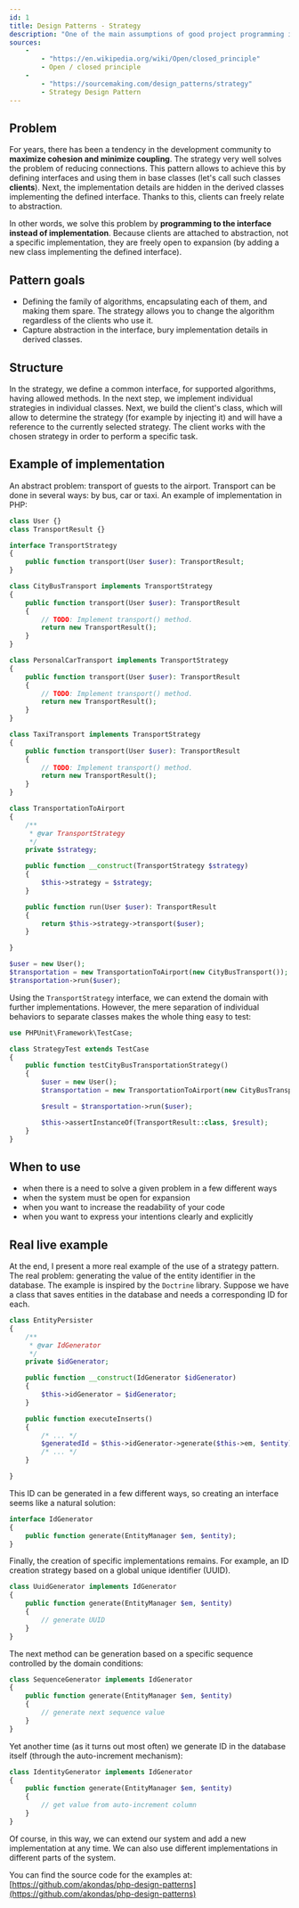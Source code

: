 ```yaml
---
id: 1
title: Design Patterns - Strategy
description: "One of the main assumptions of good project programming is the 'Open/closed' principle, which says that classes should be closed for modification, but open to extension. The strategy pattern allows you to easily maintain this standard in your code."
sources:
    -
        - "https://en.wikipedia.org/wiki/Open/closed_principle"
        - Open / closed principle
    -
        - "https://sourcemaking.com/design_patterns/strategy"
        - Strategy Design Pattern
---
```

## Problem

For years, there has been a tendency in the development community to **maximize cohesion and minimize coupling**. The strategy very well solves the problem of reducing connections. This pattern allows to achieve this by defining interfaces and using them in base classes (let's call such classes **clients**). Next, the implementation details are hidden in the derived classes implementing the defined interface. Thanks to this, clients can freely relate to abstraction.

In other words, we solve this problem by **programming to the interface instead of implementation**. Because clients are attached to abstraction, not a specific implementation, they are freely open to expansion (by adding a new class implementing the defined interface).

## Pattern goals

 * Defining the family of algorithms, encapsulating each of them, and making them spare. The strategy allows you to change the algorithm regardless of the clients who use it.
 * Capture abstraction in the interface, bury implementation details in derived classes.

## Structure

In the strategy, we define a common interface, for supported algorithms, having allowed methods. In the next step, we implement individual strategies in individual classes. Next, we build the client's class, which will allow to determine the strategy (for example by injecting it) and will have a reference to the currently selected strategy. The client works with the chosen strategy in order to perform a specific task.

## Example of implementation

An abstract problem: transport of guests to the airport. Transport can be done in several ways: by bus, car or taxi. An example of implementation in PHP:

```php
class User {}
class TransportResult {}

interface TransportStrategy
{
    public function transport(User $user): TransportResult;
}

class CityBusTransport implements TransportStrategy
{
    public function transport(User $user): TransportResult
    {
        // TODO: Implement transport() method.
        return new TransportResult();
    }
}

class PersonalCarTransport implements TransportStrategy
{
    public function transport(User $user): TransportResult
    {
        // TODO: Implement transport() method.
        return new TransportResult();
    }
}

class TaxiTransport implements TransportStrategy
{
    public function transport(User $user): TransportResult
    {
        // TODO: Implement transport() method.
        return new TransportResult();
    }
}

class TransportationToAirport
{
    /**
     * @var TransportStrategy
     */
    private $strategy;

    public function __construct(TransportStrategy $strategy)
    {
        $this->strategy = $strategy;
    }

    public function run(User $user): TransportResult
    {
        return $this->strategy->transport($user);
    }

}

$user = new User();
$transportation = new TransportationToAirport(new CityBusTransport());
$transportation->run($user);
```

Using the `TransportStrategy` interface, we can extend the domain with further implementations. However, the mere separation of individual behaviors to separate classes makes the whole thing easy to test:

```php
use PHPUnit\Framework\TestCase;

class StrategyTest extends TestCase
{
    public function testCityBusTransportationStrategy()
    {
        $user = new User();
        $transportation = new TransportationToAirport(new CityBusTransport());

        $result = $transportation->run($user);

        $this->assertInstanceOf(TransportResult::class, $result);
    }
}
```

## When to use

 * when there is a need to solve a given problem in a few different ways
 * when the system must be open for expansion
 * when you want to increase the readability of your code
 * when you want to express your intentions clearly and explicitly
 
## Real live example

At the end, I present a more real example of the use of a strategy pattern. The real problem: generating the value of the entity identifier in the database. The example is inspired by the `Doctrine` library. Suppose we have a class that saves entities in the database and needs a corresponding ID for each.

```php
class EntityPersister
{
    /**
     * @var IdGenerator
     */
    private $idGenerator;

    public function __construct(IdGenerator $idGenerator)
    {
        $this->idGenerator = $idGenerator;
    }

    public function executeInserts()
    {
        /* ... */
        $generatedId = $this->idGenerator->generate($this->em, $entity);
        /* ... */
    }

}
```

This ID can be generated in a few different ways, so creating an interface seems like a natural solution:

```php
interface IdGenerator
{
    public function generate(EntityManager $em, $entity);
}
```

Finally, the creation of specific implementations remains. For example, an ID creation strategy based on a global unique identifier (UUID).

```php
class UuidGenerator implements IdGenerator
{
    public function generate(EntityManager $em, $entity)
    {
        // generate UUID
    }
}
```

The next method can be generation based on a specific sequence controlled by the domain conditions:

```php
class SequenceGenerator implements IdGenerator
{
    public function generate(EntityManager $em, $entity)
    {
        // generate next sequence value
    }
}
```

Yet another time (as it turns out most often) we generate ID in the database itself (through the auto-increment mechanism):

```php
class IdentityGenerator implements IdGenerator
{
    public function generate(EntityManager $em, $entity)
    {
        // get value from auto-increment column
    }
}
```

Of course, in this way, we can extend our system and add a new implementation at any time. We can also use different implementations in different parts of the system.

You can find the source code for the examples at: [https://github.com/akondas/php-design-patterns](https://github.com/akondas/php-design-patterns)
